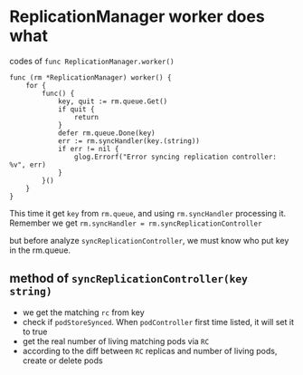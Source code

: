 # ReplicationManager worker does what
codes of `func ReplicationManager.worker()`

```golang
func (rm *ReplicationManager) worker() {
	for {
		func() {
			key, quit := rm.queue.Get()
			if quit {
				return
			}
			defer rm.queue.Done(key)
			err := rm.syncHandler(key.(string))
			if err != nil {
				glog.Errorf("Error syncing replication controller: %v", err)
			}
		}()
	}
}
```
This time it get `key` from `rm.queue`, and using `rm.syncHandler` processing it. Remember we get `rm.syncHandler = rm.syncReplicationController`

but before analyze `syncReplicationController`, we must know who put key in the rm.queue.

## method of `syncReplicationController(key string)`

- we get the matching `rc` from key
- check if `podStoreSynced`. When `podController` first time listed, it will set it to true
- get the real number of living matching pods via `RC`
- according to the diff between `RC` replicas and number of living pods, create or delete pods